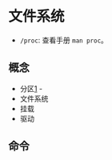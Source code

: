 # 文件系统

* `/proc`: 查看手册 `man proc`。

## 概念

* 分区[1] - 
* 文件系统
* 挂载
* 驱动

## 命令





[1]: https://www.linuxfordevices.com/tutorials/linux/partitions-and-filesystems